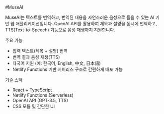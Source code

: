 #MuseAI

MuseAI는 텍스트를 번역하고, 번역된 내용을 자연스러운 음성으로 들을 수 있는 AI 기반 웹 애플리케이션입니다.
OpenAI API를 활용하여 제목과 설명을 동시에 번역하고, TTS(Text-to-Speech) 기능으로 음성 재생까지 지원합니다.

주요 기능
* 입력 텍스트(제목 + 설명) 번역
* 번역 결과 음성 재생(TTS)
* 다국어 지원 (예: 한국어, English, 中文, 日本語)
* Netlify Functions 기반 서버리스 구조로 간편하게 배포 가능

기술 스택
* React + TypeScript
* Netlify Functions (Serverless)
* OpenAI API (GPT-3.5, TTS)
* CSS 모듈 및 간단한 UI
